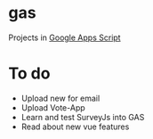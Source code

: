 # gas
Projects in [Google Apps Script](https://developers.google.com/apps-script)

# To do 
- Upload new <body> for email
- Upload Vote-App
- Learn and test SurveyJs into GAS
- Read about new vue features
